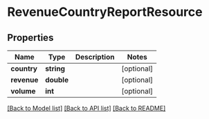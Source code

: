 # RevenueCountryReportResource

## Properties
Name | Type | Description | Notes
------------ | ------------- | ------------- | -------------
**country** | **string** |  | [optional] 
**revenue** | **double** |  | [optional] 
**volume** | **int** |  | [optional] 

[[Back to Model list]](../README.md#documentation-for-models) [[Back to API list]](../README.md#documentation-for-api-endpoints) [[Back to README]](../README.md)


